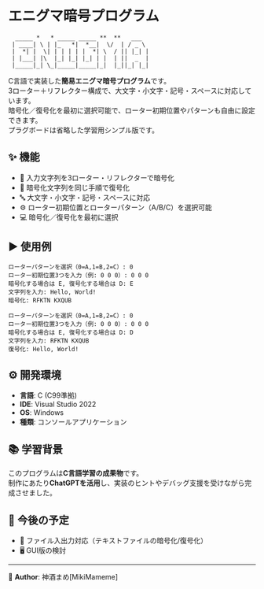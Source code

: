 # エニグマ暗号プログラム

```
  _____ *   * _____ _____ **  **   ___    
 | ____| \ | |_   *|  *__|  \/  | / _ \   
 |  *| |  \| | | | | |  *| \  / || |_| |  
 | |___| |\  |_| |_| |_| | |  | ||  _  |  
 |_____|_| \_|_____|_____|_|  |_||_| |_|  
```

C言語で実装した**簡易エニグマ暗号プログラム**です。  
3ローター＋リフレクター構成で、大文字・小文字・記号・スペースに対応しています。  
暗号化／復号化を最初に選択可能で、ローター初期位置やパターンも自由に設定できます。  
プラグボードは省略した学習用シンプル版です。

## ✨ 機能

- 📝 入力文字列を3ローター・リフレクターで暗号化
- 🔄 暗号化文字列を同じ手順で復号化  
- 🔤 大文字・小文字・記号・スペースに対応
- ⚙️ ローター初期位置とローターパターン（A/B/C）を選択可能
- 💻 暗号化／復号化を最初に選択

## ▶️ 使用例

```
ローターパターンを選択（0=A,1=B,2=C）: 0
ローター初期位置3つを入力（例: 0 0 0）: 0 0 0
暗号化する場合は E, 復号化する場合は D: E
文字列を入力: Hello, World!
暗号化: RFKTN KXQUB
```

```
ローターパターンを選択（0=A,1=B,2=C）: 0
ローター初期位置3つを入力（例: 0 0 0）: 0 0 0
暗号化する場合は E, 復号化する場合は D: D
文字列を入力: RFKTN KXQUB
復号化: Hello, World!  
```

## ⚙️ 開発環境

- **言語**: C (C99準拠)
- **IDE**: Visual Studio 2022
- **OS**: Windows
- **種類**: コンソールアプリケーション

## 📚 学習背景

このプログラムは**C言語学習の成果物**です。  
制作にあたり**ChatGPTを活用**し、実装のヒントやデバッグ支援を受けながら完成させました。

## 🔮 今後の予定

- 📂 ファイル入出力対応（テキストファイルの暗号化/復号化）
- 🖥️ GUI版の検討

---

👤 **Author**: 神酒まめ[MikiMameme]
